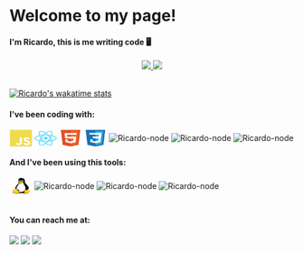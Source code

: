 # Welcome to my page!
<h4>I'm Ricardo, this is me writing code 🖥️</h4>


  <div align="center">
  <a href="https://github.com/ricardo-shinoda">
  <img height="150em" src="https://github-readme-stats.vercel.app/api?username=ricardo-shinoda&show_icons=true&theme=dark&include_all_commits=true&count_private=true"/>
  <img height="150em" src="https://github-readme-stats.vercel.app/api/top-langs/?username=ricardo-shinoda&layout=compact&langs_count=7&theme=dark"/>
</div><br>

 
 [![Ricardo's wakatime stats](https://github-readme-stats.vercel.app/api/wakatime?username=ricardo_shinoda)](https://github.com/anuraghazra/github-readme-stats)

   <h4> I've been coding with: </h4>
  <div style="display: inline_block">
  <img align="center" alt="Ricardo-Js" height="30" width="40" src="https://raw.githubusercontent.com/devicons/devicon/master/icons/javascript/javascript-plain.svg">  
  <img align="center" alt="Ricardo-React" height="30" width="40" src="https://raw.githubusercontent.com/devicons/devicon/master/icons/react/react-original.svg">
  <img align="center" alt="Ricardo-HTML" height="30" width="40" src="https://raw.githubusercontent.com/devicons/devicon/master/icons/html5/html5-original.svg">
  <img align="center" alt="Ricardo-CSS" height="30" width="40" src="https://raw.githubusercontent.com/devicons/devicon/master/icons/css3/css3-original.svg">
  <img align="center" alt="Ricardo-node" height="30" width="40" src="https://cdn.jsdelivr.net/gh/devicons/devicon/icons/nodejs/nodejs-original.svg" />
  <img align="center" alt="Ricardo-node" height="30" width="40" src="https://cdn.jsdelivr.net/gh/devicons/devicon/icons/jest/jest-plain.svg" />
  <img align="center" alt="Ricardo-node" height="30" width="40" src="https://www.svgrepo.com/show/255832/sql.svg" />
    <br>
    <h4> And I've been using this tools: </h4>
    <img align="center" alt="Ricardo-node" height="30" width="40" src="https://raw.githubusercontent.com/devicons/devicon/1119b9f84c0290e0f0b38982099a2bd027a48bf1/icons/linux/linux-original.svg" />
  <img align="center" alt="Ricardo-node" height="30" width="40" src="https://cdn.iconscout.com/icon/free/png-256/social-275-116309.png" />
  <img align="center" alt="Ricardo-node" height="30" width="40" src="https://www.vectorlogo.zone/logos/mysql/mysql-icon.svg" />
   
   
<img align="center" alt="Ricardo-node" height="30" width="40" src="https://raw.githubusercontent.com/wesbos/Font-Awesome-Docker-Icon/07fb62ca1b8dea97b351d89686bb32418735182d/docker-white.svg" />
    
    

</div><br>

  <h4> You can reach me at: </h4>

  <div> 
  <a href="https://www.linkedin.com/in/ricardoshinoda/" target="_blank"><img src="https://img.shields.io/badge/-LinkedIn-%230077B5?style=for-the-badge&logo=linkedin&logoColor=white" target="_blank"></a> 
  <a href = "mailto:ricardoshinoda@gmail.com"><img src="https://img.shields.io/badge/-Gmail-%23333?style=for-the-badge&logo=gmail&logoColor=white" target="_blank"></a>
  <a href="https://www.instagram.com/ricardo.shinoda/" target="_blank"><img src="https://img.shields.io/badge/-Instagram-%23E4405F?style=for-the-badge&logo=instagram&logoColor=white" target="_blank"></a>
 

</div>
